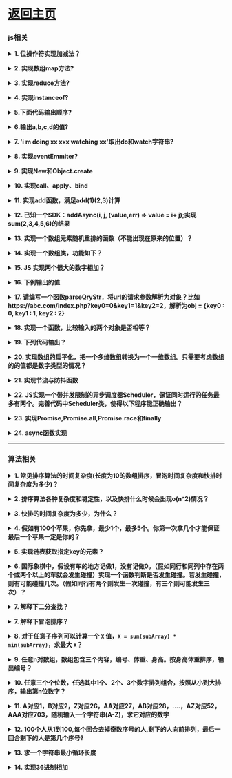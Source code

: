 # [返回主页](https://github.com/evenMai92/front-end-interview/blob/master/README.md)

### <b>js相关</b>
<b><details><summary>1. 位操作符实现加减法？</summary></b>
答案：
```javascript
function add(a, b) {
  let sum = 0;
  while (b) {
    sum = a ^ b;
    b = (a & b) << 1;
    a = sum;
  }
  return sum;
}
function minu(a, b) {
  let res = add(~b, 1);
  return add(a, res);
}
```
公司：字节跳动
</details>

<b><details><summary>2. 实现数组map方法?</summary></b>
答案：
```javascript
Array.prototype.map2 = function (callback) {
  let context = this;
  let res = [];
  context.forEach((item, i) => {
    res.push(callback(item, i, context));
  });
  return res;
}
```
公司：字节跳动
</details>

<b><details><summary>3. 实现reduce方法?</summary></b>
答案：
```javascript
Array.prototype.reduce2 = function (callback, arg) {
  let context = this;
  let res = arg;
  context.forEach((item, i) => {
    res = callback(res, item, i, context);
  });
  return res;
};
```
公司：字节跳动
</details>

<b><details><summary>4. 实现instanceof?</summary></b>
答案：
```javascript
function new_instance_of(leftVaule, rightVaule) {
  let rightProto = rightVaule.prototype; // 取右表达式的 prototype 值
  leftVaule = leftVaule.__proto__; // 取左表达式的__proto__值
  while (true) {
    if (leftVaule === null) {
      return false;
    }
    if (leftVaule === rightProto) {
      return true;
    }
    leftVaule = leftVaule.__proto__;
  }
}
```
公司：字节跳动
</details>

<b><details><summary>5.下面代码输出顺序?</summary></b>
题目与答案：
```javascript
const log = console.log;

log("script start"); // 顺序1

setTimeout((_) => {
  log("timeout 1"); // 顺序9
}, 0);

new Promise((resolve, reject) => {
  log("promise 1"); // 顺序2
  resolve();
}).then((_) => {
  log("callback 1 start"); // 顺序4
  setTimeout((_) => {
    log("timeout 2"); // 顺序10
  }, 0);

  new Promise((resolve, reject) => {
    log("promise 2"); // 顺序5
    resolve();
  }).then((_) => {
    log("callback 2 start"); // 顺序7
    setTimeout((_) => {
      log("timeout 3"); // 顺序11
    }, 0);
    log("callback 2 end"); // 顺序8
  });
  log("callback 1 end");  // 顺序6
});

log("script end"); // 顺序3
```
[详解](https://segmentfault.com/a/1190000016278115)

公司：字节跳动
</details>

<b><details><summary>6.输出a,b,c,d的值?</summary></b>
题目与答案：
```javascript
let obj = {
  'a': [
    'b',
    { 'c': 'd' }
  ]
};
let { a: [b, { c: d }] } = obj;
// 报错、'b'、报错、'd'（对象解构）
```
公司：腾讯
</details>

<b><details><summary>7. 'i m doing xx xxx watching xx'取出do和watch字符串?</summary></b>
答案：
```javascript
let str = 'i m doing xx xxx watching xx';
str.match(/\w+(?=ing)/g); // 正则前瞻 ["do", "watch"]
```
公司：腾讯
</details>

<b><details><summary>8. 实现eventEmmiter?</summary></b>
答案：
```javascript
export default class EventEmitter {
  constructor() {
    this._envents = {};
  }
  on(event, callback) {
    //监听event事件，触发时调用callback函数
    let callbacks = this._events[event] || [];
    callbacks.push(callback);
    this._events[event] = callbacks;
    return this;
  }
  off(event, callback) {
    //停止监听event事件
    let callbacks = this._events[event];
    this._events[event] =
      callbacks && callbacks.filter((fn) => fn !== callback);
    return this;
  }
  emit(...args) {
    //触发事件，并把参数传给事件的处理函数
    const event = args[0];
    const params = [].slice.call(args, 1);
    const callbacks = this._events[event];
    callbacks.forEach((fn) => fn.apply(params));
    return this;
  }
  once(event, callback) {
    //为事件注册单次监听器
    let wrapFanc = (...args) => {
      callback.apply(this.args);
      this.off(event, wrapFanc);
    };
    this.on(event, wrapFanc);
    return this;
  }
}
```
公司：微众，字节跳动
</details>

<b><details><summary>9. 实现New和Object.create</summary></b>
答案：
```javascript
// New的实现
function objectFactory() {
  let obj = new Object(),
    Constructor = [].shift.call(arguments);
  obj.__proto__ = Constructor.prototype;
  let ret = Constructor.apply(obj, arguments);
  return typeof ret === "object" ? ret : obj;
}
// Object.create()的实现
Object.myCreate = function (obj, properties)  {
  let F = function ()  {}
  F.prototype = obj
  if (properties) {
     Object.defineProperties(F, properties)
  }
  return new F()
}
```
</details>

<b><details><summary>10. 实现call、apply、bind</summary></b>
答案：
```javascript
Function.prototype.call2 = function (context) {
  var context = context || window;
  context.fn = this;

  var args = [];
  for (var i = 1, len = arguments.length; i < len; i++) {
    args.push("arguments[" + i + "]");
  }

  var result = eval("context.fn(" + args + ")");

  delete context.fn;
  return result;
};

Function.prototype.apply2 = function (context, arr) {
  var context = Object(context) || window;
  context.fn = this;

  var result;
  if (!arr) {
    result = context.fn();
  } else {
    var args = [];
    for (var i = 0, len = arr.length; i < len; i++) {
      args.push("arr[" + i + "]");
    }
    result = eval("context.fn(" + args + ")");
  }

  delete context.fn;
  return result;
};

Function.prototype.bind2 = function (context) {
  if (typeof this !== "function") {
    throw new Error(
      "Function.prototype.bind - what is trying to be bound is not callable"
    );
  }

  var self = this;
  var args = Array.prototype.slice.call(arguments, 1);
  var fNOP = function () {};

  var fbound = function () {
    self.apply(
      this instanceof self ? this : context,
      args.concat(Array.prototype.slice.call(arguments))
    );
  };

  fNOP.prototype = this.prototype;
  fbound.prototype = new fNOP();

  return fbound;
};
```
[详解](https://github.com/mqyqingfeng/Blog/issues/11)
</details>

<b><details><summary>11. 实现add函数，满足add(1)(2,3)计算</summary></b>
答案：
```javascript
function add() {
  let args = [...arguments];
  let curry = function () {
    return add.apply(null, [...args, ...arguments]);
  };
  curry.toString = () => {
    return args.reduce((a, b) => a + b);
  };
  return curry;
}
```
公司：字节跳动
</details>

<b><details><summary>12. 已知一个SDK：addAsync(i, j, (value,err) => value = i+ j);实现sum(2,3,4,5,6)的结果</summary></b>
答案：

公司：字节跳动
</details>

<b><details><summary>13. 实现一个数组元素随机重排的函数（不能出现在原来的位置）？</summary></b>
答案：
```javascript
function shuffle(arr){
  var length = arr.length, random;
  while(0 != length){
    // 随机取出非最后一位的数
    random = Math.floor(Math.random() * (length - 1));
    length--;
    // 与最后一位交换位置
    [arr[length], arr[random]] = [arr[random], arr[length]]
  }
  return arr;
}
shuffle([2,3,5,6,7,1]);
```
公司：搜狐
</details>

<b><details><summary>14. 实现一个数组类，功能如下？</summary></b>
题目：
```javascript
var myArr = new MyArray();
console.log(myArr.length === 0);
myArr.push(1);
console.log(yArr.length === 1, myArr[0] === 1);
```
答案：
```javascript
function MyArray() {
  this.length = 0;
  this.push = function(val) {
    this[this.length] = val;
    this.length++; 
  }
}
```
公司：搜狐
</details>

<b><details><summary>15. JS 实现两个很大的数字相加？</summary></b>
答案
```javascript
function sumBigNumber(a, b) {
    var res = '',
        temp = 0;
    a = a.split('');
    b = b.split('');
    while (a.length || b.length || temp) {
        temp += ~~a.pop() + ~~b.pop();
        res = (temp % 10) + res;
        temp = temp > 9;
    }
    return res.replace(/^0+/, '');
}
var sum1 = '183653865213568326573265723657367865723567237365238138673263275632';
var sum2 = '38753623657326857326572635732657326157373586376523765723657234';
console.log(sumBigNumber(sum1,sum2));
```
[详解](https://www.jianshu.com/p/c9826b2c5ae0)

公司：金蝶科技
</details>

<b><details><summary>16. 下例输出的值</summary></b>
问题及答案
```javascript
function fun(n, k) {
  console.log(k);
  return {
    fun: function(m) {
      return fun(m, n);
    }
  }
}
var a = fun(0); // 输出 undefined
a.fun(1); // 输出 0
a.fun(2); // 输出 0
a.fun(3); // 输出 0
// 输出 undefined 0 1 2
var b = fun(0).fun(1).fun(2).fun(3);
```
公司：腾讯
</details>

<b><details><summary>17. 请编写一个函数parseQryStr，将url的请求参数解析为对象？比如https://abc.com/index.php?key0=0&key1=1&key2=2，解析为obj = {key0 : 0, key1 : 1, key2 : 2}</summary></b>
答案
```javascript
function getParam(url) {
  let res = {};
  try {
    url.split("?")[1].split("&").forEach(item => {
      let arr = item.split("=");
      res[arr[0]] = arr[1];
    })
  } catch (e) {
    console.log(e);
  }
  return res;
};
getParam('https://abc.com/index.php?key0=0&key1=1&key2=2');
```
公司：腾讯
</details>

<b><details><summary>18. 实现一个函数，比较输入的两个对象是否相等？</summary></b>
答案:[详解](https://www.jianshu.com/p/90ed8b728975)

公司：腾讯
</details>

<b><details><summary>19. 下列代码输出？</summary></b>
问题及答案：
```javascript
var f = true;
if (f === true) {
  var a = 10;
}

function fn() {
  var b = 20;
  c = 30;
}
fn();

console.log(a); // 10 var没块级作用域
console.log(b); // 报错 b是函数作用域
console.log(c); // 30 c是全局作用域
```
公司：腾讯
</details>

<b><details><summary>20. 实现数组的扁平化，把一个多维数组转换为一个一维数组。只需要考虑数组的的值都是数字类型的情况？</summary></b>
答案：
```javascript
// 输入 [1, [4, 6] , [8, 3, [19, 38 ] ] ],
// 输出 [1, 4, 6, 8, 3, 19, 38];
var arr = [1, [4, 6] , [8, 3, [19, 38 ] ]];
var res = []; 
function flat(arr, res) {
  arr.forEach(item => {
    if(Array.isArray(item)) {
      flat(item, res);
    } else {
      res.push(item);
    }
  });
}
flat(arr, res);
```
公司：腾讯微视
</details>

<b><details><summary>21. 实现节流与防抖函数</summary></b>
答案：
```javascript
function debounce(func, wait) {
  let timer;
  return function () {
    let context = this,
      args = arguments;

    if (timer) clearTimeout(timer);
    timer = setTimeout(() => {
      func.apply(context, args);
    }, wait);
  };
}
function throttle(func, wait) {
  let timeout;
  return function () {
    let context = this;
    let args = arguments;
    if (!timeout) {
      timeout = setTimeout(() => {
        timeout = null;
        func.apply(context, args);
      }, wait);
    }
  };
}
```
公司：腾讯微视
</details>

<b><details><summary>22. JS实现一个带并发限制的异步调度器Scheduler，保证同时运行的任务最多有两个。完善代码中Scheduler类，使得以下程序能正确输出？</summary></b>
```
class Scheduler {
  add(promiseCreator) { ... }
};
const timeout = (time) => new Promise(resolve => {
  setTimeout(resolve, time)
})
const scheduler = new Scheduler()
const addTask = (time, order) => {
  scheduler.add(() => timeout(time)).then(() => console.log(order))
}
addTask(1000, '1')
addTask(500, '2')
addTask(300, '3')
addTask(400, '4')// output: 2 3 1 4// 一开始，1、2两个任务进入队列// 500ms时，2完成，输出2，任务3进队// 800ms时，3完成，输出3，任务4进队// 1000ms时，1完成，输出1// 1200ms时，4完成，输出4
```
答案:
```
class Scheduler {
  constructor() {
    this.count = 0
    this.waitQueue = [];
  }
  async add(promiseCreator) {
    if (this.count >= 2) {
      //超过限制利用await和promise进行阻塞;
      await new Promise((resolve, reject) => {
        // resolve不执行,将其推入lock数组;
        this.waitQueue.push(resolve);
      });
    }
    this.count++;
    await promiseCreator();
    this.count--;
    this.waitQueue.length && this.waitQueue.shift()();
  }
};
const timeout = (time) => new Promise(resolve => {
  setTimeout(resolve, time)
})
const scheduler = new Scheduler()
const addTask = (time, order) => {
  scheduler.add(() => timeout(time)).then(() => console.log(order))
}
addTask(1000, '1')
addTask(500, '2')
addTask(300, '3')
addTask(400, '4')
```

公司：字节
</details>

<b><details><summary>23. 实现Promise,Promise.all,Promise.race和finally</summary></b>
答案：[详解](https://www.jianshu.com/p/43de678e918a)

公司：字节
</details>

<b><details><summary>24. async函数实现</summary></b>
答案：
```
function asyncFn(fn) {
	return (function spawn(fn) {
		return new Promise((resolve, reject) => {
			const gen = fn();
			function step(nextF) {
				let next;
				try {
					next = nextF();
				} catch(e) {
					return reject(e);
				}
				if(next.done) {
					return resolve(next.value);
				}
				Promise.resolve(next.value).then(v => {
					step(() => { return gen.next(v);})
				}, e => {
					step(() => { return gen.throw(e);})
				})
			}
			step(() => { return gen.next(undefined);})
		})
	})(fn)
}

function* test() {
  const aa = yield new Promise((resolve) => {
    setTimeout(() => {
      resolve(1111);
    }, 2000);
  });
  console.log(aa);
  const bb = yield new Promise((resolve) => {
    setTimeout(() => {
      resolve(222);
    }, 2000);
  });
  console.log(bb);
}

asyncFn(test)
```

公司：联想
</details>

***
### <b>算法相关</b>
<b><details><summary>1. 常见排序算法的时间复杂度(长度为10的数组排序，冒泡时间复杂度和快排时间复杂度为多少)？</summary></b>
答案：
| 排序算法     | 时间复杂度 | 空间复杂度 | 是否稳定 |
| :----:      | :----:     | :----:    | :----: |
|中序遍历二叉树|O（n）      |O（n）     | 是 |
|冒泡排序      |O（n2）     |O（1）     | 是 |
|选择排序	     |O（n2）     |O（1）	    | 不是|
|直接插入排序  |O（n2）     |O（1）	     |   是|
|归并排序	     | O(nlogn)   |O（n）	    | 是|
|快速排序	     | O(nlogn)   |O（logn）  |不是|
|堆排序	       | O(nlogn)   |O（1）	    |不是|
|希尔排序	     | O(nlogn)   |O（1）	    | 不是|
|计数排序	     | O(n+k)     |O(n+k)	    | 是|
|基数排序	     | O(N∗M)     |O(M)	      | 是|

所以冒泡为o(10^2)；快排为o(10log10)

公司：字节跳动
</details>

<b><details><summary>2. 排序算法各种复杂度和稳定性，以及快排什么时候会出现o(n^2)情况？</summary></b>
答案：复杂度与稳定性和上题一样；快排最坏的情况是每次取到的值要么是最小要么是最大，这时候就出变成o(n^2);

公司：腾讯
</details>

<b><details><summary>3. 快排的时间复杂度为多少，为什么？</summary></b>
答案：
[详解](https://segmentfault.com/a/1190000020072884)

公司：腾讯
</details>

<b><details><summary>4. 假如有100个苹果，你先拿，最少1个，最多5个。你第一次拿几个才能保证最后一个苹果一定是你的？</summary></b>
分析：我们不妨逆向推理，如果只剩6个苹果，让对方先拿球，你一定能拿到第6个苹果．理由是：如果他拿1个，你拿5个；如果他拿2个，你拿4个；如果他拿3个，你拿3个；如果他拿4个，你拿2个；如果他拿5个，你拿1个．
我们再把100个苹果从后向前按组分开，6个苹果一组．100不能被6整除，这样就分成17组；第1组4个，后16组每组6个．3、这样先把第1组4个拿完，后16组每组都让对方先拿球，自己拿完剩下的．这样你就能拿到第16组的最后一个，即第100个苹果．

答：我先拿4个，他拿1～5中的n个，我拿6-n，依此类推，保证我能得到第100个苹果．

点评：本题属于典型的不会输的游戏，即如果所给的数除以6，有余数，先拿余数，再与对方拿的个数和是6，即可获胜，如果没有余数，就让对方先拿，自己再拿时与对方拿的个数和是6，自己一定获胜．

公司：字节跳动
</details>

<b><details><summary>5. 实现链表获取指定key的元素？</summary></b>
答案：
```javascript
function LinkedList() {
  var Node = function (element) {　　　　　　　　//新元素构造
      this.element = element;
      this.next = null;
  };
  this.head = null;

  this.append = function (element) {
      var node = new Node(element);　　　　　　　　//构造新的元素节点
      var current;
      if (this.head === null) {　　　　　　　　　　　　　//头节点为空时  当前结点作为头节点
          this.head = node;
      } else {
          current = this.head;　　　　　　　　　　　　　　
          while (current.next) {　　　　　　　　　　//遍历，直到节点的next为null时停止循环，当前节点为尾节点
              current = current.next;
          }
          current.next = node;　　　　　　　　　　　　//将尾节点指向新的元素，新元素作为尾节点
      }           
      length++;　　　　　　　　　　　　　　　　　　　　//更新链表长度
  };
  this.getValByKey = function (key) {
      var index = 0;
      var current = this.head;
      while (index != key && current) {
          index++;
          current = current.next;
      }
      return current ? current.element : -1;
  };
}
var list = new LinkedList();
list.append('s');
list.append('a');
list.append('c');
list.getValByKey(1) // a
list.getValByKey(4) // -1
```
公司：搜狐
</details>

<b><details><summary>6. 国际象棋中，假设有车的地方记做1，没有记做0。（假如同行和同列中存在两个或两个以上的车就会发生碰撞）实现一个函数判断是否发生碰撞。若发生碰撞，则有可能碰撞几次。（假如同行有两个则发生一次碰撞，有三个则可能发生三次）？</summary></b>

公司：腾讯
</details>

<b><details><summary>7. 解释下二分查找？</summary></b>
答案：

[详解](https://www.cnblogs.com/kyoner/p/11080078.html)

[相关题目](https://zhuanlan.zhihu.com/p/97491967)

公司：腾讯
</details>

<b><details><summary>7. 解释下冒泡排序？</summary></b>
答案：

[详解](https://segmentfault.com/a/1190000020072884)

公司：腾讯
</details>

<b><details><summary>8. 对于任意子序列可以计算一个 `X` 值，`X = sum(subArray) * min(subArray)`，求最大 `X`？</summary></b>
答案：
```javascript
function calc(arr){
  let max = 0
  let result = []
  // 按大到小，一个个取出到新的数组中，分别计算每次的结果，更新最大值（最大堆也可以实现）
  while(arr.length){
    let num = Math.max(...arr);
    result.push(...arr.splice(arr.indexOf(num),1));
    let min = Math.min(...result);
    let sum = result.reduce((res,item)=> res + item,0);
    max = Math.max(max, sum * min);
  }
  return max
}
calc([6,2,4,1,3]); // 40  （6 + 4） * 4
```

公司：华为
</details>

<b><details><summary>9. 任意n对数组，数组包含三个内容，编号、体重、身高。按身高体重排序，输出编号？</summary></b>
答案：

公司：华为
</details>

<b><details><summary>10. 任意三个个位数，任选其中1个、2个、3个数字排列组合，按照从小到大排序，输出第n位数字？</summary></b>
答案：

公司：华为
</details>

<b><details><summary>11. A对应1，B对应2，Z对应26，AA对应27，AB对应28，....，AZ对应52，AAA对应703，随机输入一个字符串(A-Z)，求它对应的数字</summary></b>
答案：
```javascript
// 输入：AA
// 输出：27
function getValue(str) {
  let arr = str.split("").reverse();
  let res = 0;
  arr.forEach((item, index) => {
    res += (item.charCodeAt() - 64) * Math.pow(26, index);
  })
  return res;
}
getValue('AZ');
```
公司：腾讯微视
</details>

<b><details><summary>12. 100个人从1到100,每个回合去掉奇数序号的人,剩下的人向前排列，最后一回合剩下的人是第几个序号?</summary></b>
答案：100到1，需要进行四次操作，最后剩余的数就是Math.pow(2, 4) = 64；

公司：字节
</details>

<b><details><summary>13. 求一个字符串最小循环长度</summary></b>
```
输入：ababab    输出:2
输入：abcabc    输出：3
输入：abcabca   输出：0
```
答案：
```javascript
function getLen(str) {
  let start = 0, step = 1, len = str.length - 1;
  // 需只要遍历一半
  while(step < len / 2 + 1) {
    start = 0;
    // 以每个长度的字符串作为标准切分字符串，如果分出来的都为空，则重复，否则不重复
    if(str.split(str.substr(start, step)).filter(item => item).length === 0) return step;

    step++;
  }
  return 0;
}
```

公司：字节
</details>

<b><details><summary>14. 实现36进制相加</summary></b>
```
题目描述：
36进制由0-9，a-z，共36个字符表示，最小为’0’

‘0’'9’对应十进制的0-9，‘a’'z’对应十进制的10-35
例如：‘1b’ 换算成10进制等于 1 * 36^1 + 11 * 36^0 = 36 + 11 = 47
要求按照加法规则计算出任意两个36进制正整数的和
如：按照加法规则，计算’1b’ + ‘2x’ = ‘48’
（要求：不允许把36进制数字整体转为10进制数字，计算出10进制数字的相加结果再转回为36进制）
```
答案：[详解](https://blog.csdn.net/xt_123456/article/details/110691328)

公司：字节
</details>
